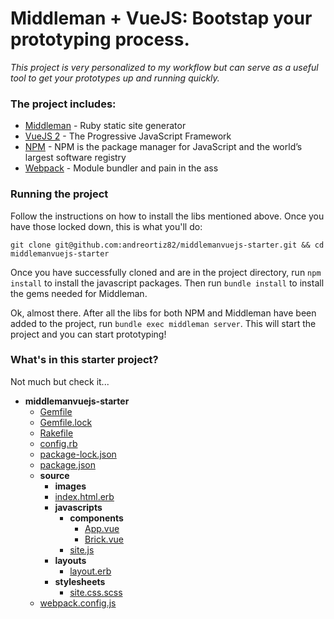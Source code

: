# Middleman + VueJS: Bootstap your prototyping process.
*This project is very personalized to my workflow but can serve as a useful tool to get your prototypes up and running quickly.*

### The project includes:
* [Middleman](http://middlemanapp.com) - Ruby static site generator
* [VueJS 2](https://vuejs.org/) - The Progressive JavaScript Framework
* [NPM](https://www.npmjs.com/) - NPM is the package manager for JavaScript and the world’s largest software registry
* [Webpack](https://webpack.github.io/) - Module bundler and pain in the ass

### Running the project
Follow the instructions on how to install the libs mentioned above. Once you have those locked down, this is what you'll do:

`git clone git@github.com:andreortiz82/middlemanvuejs-starter.git && cd middlemanvuejs-starter`

Once you have successfully cloned and are in the project directory, run `npm install` to install the javascript packages. Then run `bundle install` to install the gems needed for Middleman.

Ok, almost there. After all the libs for both NPM and Middleman have been added to the project, run `bundle exec middleman server`. This will start the project and you can start prototyping!

### What's in this starter project?
Not much but check it...

- __middlemanvuejs-starter__
  - [Gemfile](/Gemfile)
  - [Gemfile.lock](/Gemfile.lock)
  - [Rakefile](/Rakefile)
  - [config.rb](/config.rb)
  - [package-lock.json](/package-lock.json)
  - [package.json](/package.json)
  - __source__
    - __images__
    - [index.html.erb](/source/index.html.erb)
    - __javascripts__
      - __components__
        - [App.vue](/source/javascripts/components/App.vue)
        - [Brick.vue](/source/javascripts/components/Brick.vue)
      - [site.js](/source/javascripts/site.js)
    - __layouts__
      - [layout.erb](/source/layouts/layout.erb)
    - __stylesheets__
      - [site.css.scss](/source/stylesheets/site.css.scss)
  - [webpack.config.js](/webpack.config.js)


